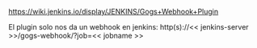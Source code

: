https://wiki.jenkins.io/display/JENKINS/Gogs+Webhook+Plugin

El plugin solo nos da un webhook en jenkins:
http(s)://<< jenkins-server >>/gogs-webhook/?job=<< jobname >>

